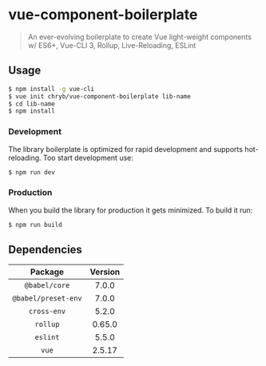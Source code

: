 # vue-component-boilerplate

> An ever-evolving boilerplate to create Vue light-weight components w/ ES6+, Vue-CLI 3, Rollup, Live-Reloading, ESLint

## Usage

```bash
$ npm install -g vue-cli
$ vue init chryb/vue-component-boilerplate lib-name
$ cd lib-name
$ npm install
```

### Development

The library boilerplate is optimized for rapid development and supports hot-reloading. Too start development use:

```bash
$ npm run dev
```

### Production

When you build the library for production it gets minimized. To build it run:

```bash
$ npm run build
```

## Dependencies

|Package|Version|
|:---:|:---:|
|`@babel/core`|7.0.0|
|`@babel/preset-env`|7.0.0|
|`cross-env`|5.2.0|
|`rollup`|0.65.0|
|`eslint`|5.5.0|
|`vue`|2.5.17|
